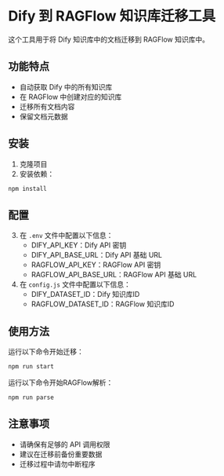 # Dify 到 RAGFlow 知识库迁移工具

这个工具用于将 Dify 知识库中的文档迁移到 RAGFlow 知识库中。

## 功能特点

- 自动获取 Dify 中的所有知识库
- 在 RAGFlow 中创建对应的知识库
- 迁移所有文档内容
- 保留文档元数据

## 安装

1. 克隆项目
2. 安装依赖：
```bash
npm install
```

## 配置

3. 在 `.env` 文件中配置以下信息：
   - DIFY_API_KEY：Dify API 密钥
   - DIFY_API_BASE_URL：Dify API 基础 URL
   - RAGFLOW_API_KEY：RAGFlow API 密钥
   - RAGFLOW_API_BASE_URL：RAGFlow API 基础 URL
4. 在 `config.js` 文件中配置以下信息：
   - DIFY_DATASET_ID：Dify 知识库ID
   - RAGFLOW_DATASET_ID：RAGFlow 知识库ID

## 使用方法

运行以下命令开始迁移：

```bash
npm run start
```

运行以下命令开始RAGFlow解析：

```bash
npm run parse
```

## 注意事项

- 请确保有足够的 API 调用权限
- 建议在迁移前备份重要数据
- 迁移过程中请勿中断程序 
